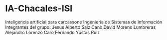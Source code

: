 ﻿IA-Chacales-ISI
===============

Inteligencia artificial para carcassone Ingeniería de Sistemas de Información
Integrantes del grupo:
Jesus Alberto Saiz Cano
David Moreno Lumbreras
Alejandro Lorenzo Caro
Fernando Yustas Ruiz
